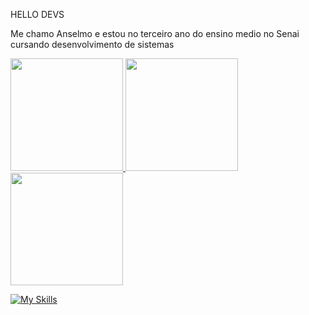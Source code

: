 HELLO DEVS

Me chamo Anselmo e estou no terceiro ano do ensino medio no Senai cursando desenvolvimento de sistemas




<div>
  <a href="https://github.com/Anselmo5">
  <img height="180em" src="https://github-readme-stats.vercel.app/api?username=Anselmo5&show_icons=true&theme=radical&include_all_commits=true"/>
  <img height="180em" src="https://github-readme-stats.vercel.app/api?username=Anselmo5&show_icons=true&theme=radical"/>
  <img height="180em" src="https://github-readme-stats.vercel.app/api/top-langs/?username=Anselmo5&layout=compact&langs_count=7&theme=radical"/>
</div>

<div>
 
[![My Skills](https://skillicons.dev/icons?i=js,html,css,github,linkedin,netlif,vscode,netlify,react,typescript,angular)](https://skillicons.dev)

  </div>
   
  <div>
  <a https://https://www.linkedin.com/notifications/?filter=all/badge/LinkedIn-0077B5?style=for-the-badge&logo=linkedin&logoColor=white
  [![My Skills](https://skillicons.dev/icons?i=js,html,css,wasm,)](https://skillicons.dev)
  
  </div>
